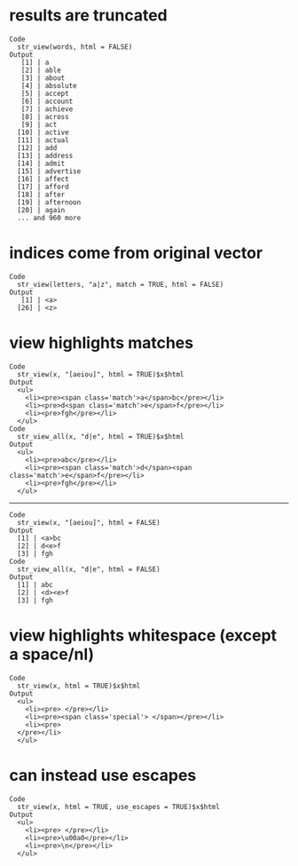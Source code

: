 # results are truncated

    Code
      str_view(words, html = FALSE)
    Output
       [1] | a
       [2] | able
       [3] | about
       [4] | absolute
       [5] | accept
       [6] | account
       [7] | achieve
       [8] | across
       [9] | act
      [10] | active
      [11] | actual
      [12] | add
      [13] | address
      [14] | admit
      [15] | advertise
      [16] | affect
      [17] | afford
      [18] | after
      [19] | afternoon
      [20] | again
      ... and 960 more

# indices come from original vector

    Code
      str_view(letters, "a|z", match = TRUE, html = FALSE)
    Output
       [1] | <a>
      [26] | <z>

# view highlights matches

    Code
      str_view(x, "[aeiou]", html = TRUE)$x$html
    Output
      <ul>
        <li><pre><span class='match'>a</span>bc</pre></li>
        <li><pre>d<span class='match'>e</span>f</pre></li>
        <li><pre>fgh</pre></li>
      </ul>
    Code
      str_view_all(x, "d|e", html = TRUE)$x$html
    Output
      <ul>
        <li><pre>abc</pre></li>
        <li><pre><span class='match'>d</span><span class='match'>e</span>f</pre></li>
        <li><pre>fgh</pre></li>
      </ul>

---

    Code
      str_view(x, "[aeiou]", html = FALSE)
    Output
      [1] | <a>bc
      [2] | d<e>f
      [3] | fgh
    Code
      str_view_all(x, "d|e", html = FALSE)
    Output
      [1] | abc
      [2] | <d><e>f
      [3] | fgh

# view highlights whitespace (except a space/nl)

    Code
      str_view(x, html = TRUE)$x$html
    Output
      <ul>
        <li><pre> </pre></li>
        <li><pre><span class='special'> </span></pre></li>
        <li><pre>
      </pre></li>
      </ul>

# can instead use escapes

    Code
      str_view(x, html = TRUE, use_escapes = TRUE)$x$html
    Output
      <ul>
        <li><pre> </pre></li>
        <li><pre>\u00a0</pre></li>
        <li><pre>\n</pre></li>
      </ul>

